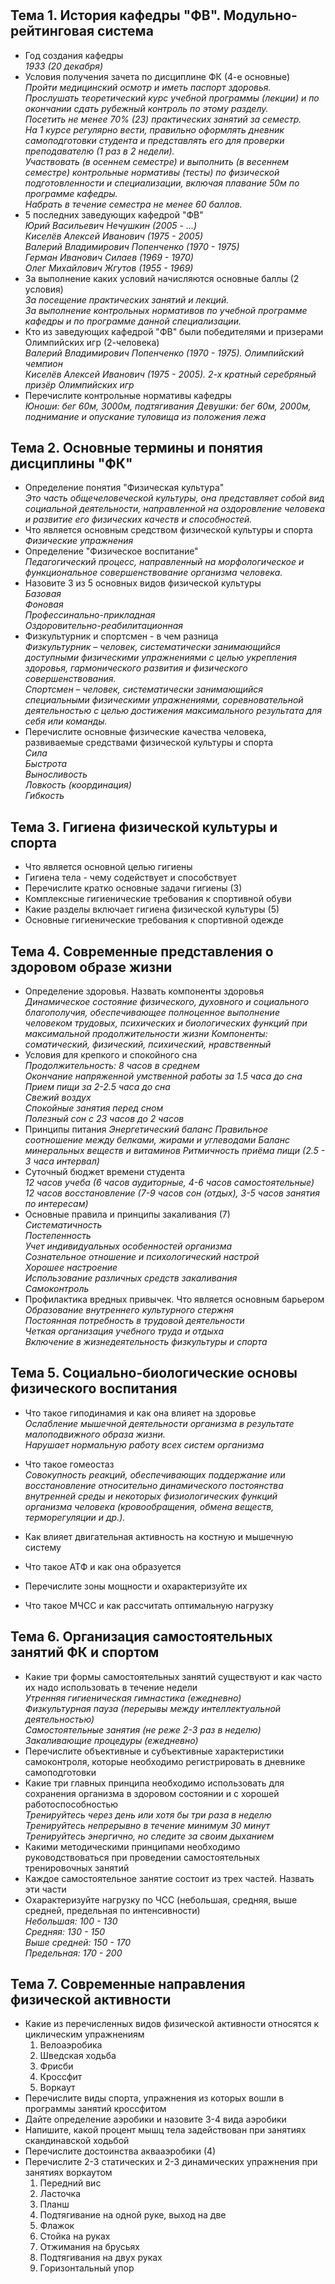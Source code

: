 # 
## Тема 1. История кафедры "ФВ". Модульно-рейтинговая система
* Год создания кафедры  
    *1933 (20 декабря)*
* Условия получения зачета по дисциплине ФК (4-е основные)  
    *Пройти медицинский осмотр и иметь паспорт здоровья.*  
    *Прослушать теоретический курс учебной программы (лекции) и по окончании сдать рубежный контроль по этому разделу.*  
    *Посетить не менее 70% (23) практических занятий за семестр.*  
    *На 1 курсе регулярно вести, правильно оформлять дневник самоподготовки студента и представлять его для проверки преподавателю (1 раз в 2 недели).*  
    *Участвовать (в осеннем семестре) и выполнить (в весеннем семестре) контрольные нормативы (тесты) по физической подготовленности и специализации, включая плавание 50м по программе кафедры.*  
    *Набрать в течение семестра не менее 60 баллов.*
* 5 последних заведующих кафедрой "ФВ"  
    *Юрий Васильевич Нечушкин (2005 - ...)*  
    *Киселёв Алексей Иванович (1975 - 2005)*  
    *Валерий Владимирович Попенченко (1970 - 1975)*  
    *Герман Иванович Силаев (1969 - 1970)*  
    *Олег Михайлович Жгутов (1955 - 1969)*
* За выполнение каких условий начисляются основные баллы (2 условия)  
    *За посещение практических занятий и лекций.*  
    *За выполнение контрольных нормативов по учебной программе кафедры и по программе данной специализации.*
* Кто из заведующих кафедрой "ФВ" были победителями и призерами Олимпийских игр (2-человека)  
    *Валерий Владимирович Попенченко (1970 - 1975). Олимпийский чемпион*  
    *Киселёв Алексей Иванович (1975 - 2005). 2-х кратный серебряный призёр Олимпийских игр*
* Перечислите контрольные нормативы кафедры  
    *Юноши: бег 60м, 3000м, подтягивания*
    *Девушки: бег 60м, 2000м, поднимание и опускание туловища из положения лежа*

## Тема 2. Основные термины и понятия дисциплины "ФК"
* Определение понятия "Физическая культура"  
    *Это часть общечеловеческой культуры, она представляет собой вид социальной деятельности, направленной на оздоровление человека и развитие его физических качеств и способностей.*
* Что является основным средством физической культуры и спорта  
    *Физические упражнения*
* Определение "Физическое воспитание"  
    *Педагогический процесс, направленный на морфологическое и функциональное совершенствование организма человека.*
* Назовите 3 из 5 основных видов физической культуры  
    *Базовая*  
    *Фоновая*  
    *Профессинально-прикладная*  
    *Оздоровительно-реабилитационная*
* Физкультурник и спортсмен - в чем разница  
    *Физкультурник – человек, систематически занимающийся доступными физическими упражнениями с целью укрепления здоровья, гармонического развития и физического совершенствования.*  
    *Спортсмен – человек, систематически занимающийся специальными физическими упражнениями, соревновательной деятельностью с целью достижения максимального результата для себя или команды.*
* Перечислите основные физические качества человека, развиваемые средствами физической культуры и спорта  
    *Сила*  
    *Быстрота*  
    *Выносливость*  
    *Ловкость (координация)*  
    *Гибкость*

## Тема 3. Гигиена физической культуры и спорта
* Что является основной целью гигиены
* Гигиена тела - чему содействует и способствует
* Перечислите кратко основные задачи гигиены (3)
* Комплексные гигиенические требования к спортивной обуви
* Какие разделы включает гигиена физической культуры (5)
* Основные гигиенические требования к спортивной одежде

## Тема 4. Современные представления о здоровом образе жизни
* Определение здоровья. Назвать компоненты здоровья  
    *Динамическое состояние физического, духовного и социального благополучия, обеспечивающее полноценное выполнение человеком трудовых, психических и биологических функций при максимальной продолжительности жизни*
    *Компоненты: соматический, физический, психический, нравственный*
* Условия для крепкого и спокойного сна  
    *Продолжительность: 8 часов в среднем*   
    *Окончание напряженной умственной работы за 1.5 часа до сна*  
    *Прием пищи за 2-2.5 часа до сна*  
    *Свежий воздух*  
    *Спокойные занятия перед сном*  
    *Полезный сон с 23 часов до 2 часов*
* Принципы питания
    *Энергетический баланс*
    *Правильное соотношение между белками, жирами и углеводами*
    *Баланс минеральных веществ и витаминов*
    *Ритмичность приёма пищи (2.5 - 3 часа интервал)*
* Суточный бюджет времени студента  
    *12 часов учеба (6 часов аудиторные, 4-6 часов самостоятельные)*  
    *12 часов восстановление (7-9 часов сон (отдых), 3-5 часов занятия по интересам)*
* Основные правила и принципы закаливания (7)  
    *Систематичность*  
    *Постепенность*  
    *Учет индивидуальных особенностей организма*  
    *Сознательное отношение и психологический настрой*  
    *Хорошее настроение*  
    *Использование различных средств закаливания*  
    *Самоконтроль*
* Профилактика вредных привычек. Что является основным барьером  
    *Образование внутреннего культурного стержня*  
    *Постоянная потребность в трудовой деятельности*  
    *Четкая организация учебного труда и отдыха*  
    *Включение в жизнедеятельность физкультуры и спорта*

## Тема 5. Социально-биологические основы физического воспитания
* Что такое гиподинамия и как она влияет на здоровье  
    *Ослабление мышечной деятельности организма в результате малоподвижного образа жизни.*  
    *Нарушает нормальную работу всех систем организма*
* Что такое гомеостаз  
    *Совокупность реакций, обеспечивающих поддержание или восстановление относительно динамического постоянства внутренней среды и некоторых физиологических функций организма человека (кровообращения, обмена веществ, терморегуляции и др.).*
* Как влияет двигательная активность на костную и мышечную систему  

* Что такое АТФ и как она образуется
* Перечислите зоны мощности и охарактеризуйте их
* Что такое МЧСС и как рассчитать оптимальную нагрузку

## Тема 6. Организация самостоятельных занятий ФК и спортом
* Какие три формы самостоятельных занятий существуют и как часто их надо использовать в течение недели  
    *Утренняя гигиеническая гимнастика (ежедневно)*  
    *Физкультурная пауза (перерывы между интеллектуальной деятельностью)*  
    *Самостоятельные занятия (не реже 2-3 раз в неделю)*  
    *Закаливающие процедуры (ежедневно)*
* Перечислите объективные и субъективные характеристики самоконтроля, которые необходимо регистрировать в дневнике самоподготовки
* Какие три главных принципа необходимо использовать для сохранения организма в здоровом состоянии и с хорошей работоспособностью  
    *Тренируйтесь через день или хотя бы три раза в неделю*  
    *Тренируйтесь непрерывно в течение минимум 30 минут*  
    *Тренируйтесь энергично, но следите за своим дыханием*
* Какими методическими принципами необходимо руководствоваться при проведении самостоятельных тренировочных занятий
* Каждое самостоятельное занятие состоит из трех частей. Назвать эти части
* Охарактеризуйте нагрузку по ЧСС (небольшая, средняя, выше средней, предельная по интенсивности)  
    *Небольшая: 100 - 130*  
    *Средняя: 130 - 150*  
    *Выше средней: 150 - 170*  
    *Предельная: 170 - 200*

## Тема 7. Современные направления физической активности
* Какие из перечисленных видов физической активности относятся к циклическим упражнениям
    1. Велоаэробика
    2. Шведская ходьба
    3. Фрисби
    4. Кроссфит
    5. Воркаут
* Перечислите виды спорта, упражнения из которых вошли в программы занятий кроссфитом
* Дайте определение аэробики и назовите 3-4 вида аэробики
* Напишите, какой процент мышц тела задействован при занятиях скандинавской ходьбой
* Перечислите достоинства аквааэробики (4)
* Перечислите 2-3 статических и 2-3 динамических упражнения при занятиях воркаутом
    1. Передний вис
    2. Ласточка
    3. Планш
    4. Подтягивание на одной руке, выход на две
    5. Флажок
    6. Стойка на руках
    7. Отжимания на брусьях
    8. Подтягивания на двух руках
    9. Горизонтальный упор
